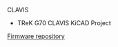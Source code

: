 CLAVIS

- TReK G70 CLAVIS KiCAD Project

[Firmware repository](https://github.com/digitarhythm/qmk_firmware/tree/digitarhythm/keyboards/trek/clavis)
